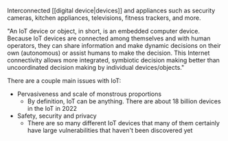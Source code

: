 Interconnected [[digital device|devices]] and appliances such as security cameras, kitchen appliances, televisions, fitness trackers, and more.

"An IoT device or object, in short, is an embedded computer device. Because IoT devices are connected among themselves and with human operators, they can share information and make dynamic decisions on their own (autonomous) or assist humans to make the decision. This Internet connectivity allows more integrated, symbiotic decision making better than uncoordinated decision making by individual devices/objects."

There are a couple main issues with IoT:
- Pervasiveness and scale of monstrous proportions
	- By definition, IoT can be anything. There are about 18 billion devices in the IoT in 2022
- Safety, security and privacy
	- There are so many different IoT devices that many of them certainly have large vulnerabilities that haven't been discovered yet